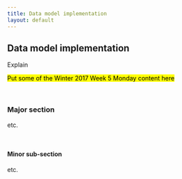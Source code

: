 ```yaml
---
title: Data model implementation
layout: default
---
```


## Data model implementation

Explain

<mark>Put some of the Winter 2017 Week 5 Monday content here</mark>

<br>

### Major section

etc.

<br>

#### Minor sub-section

etc.

<br>
